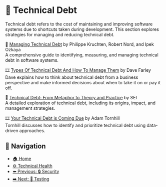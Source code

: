 # 💸️ Technical Debt

Technical debt refers to the cost of maintaining and improving software systems due to shortcuts taken during development. This section explores strategies for managing and reducing technical debt.

📘 [Managing Technical Debt](https://www.goodreads.com/book/show/42778944-managing-technical-debt) by Philippe Kruchten, Robert Nord, and Ipek Ozkaya  
A comprehensive guide to identifying, measuring, and managing technical debt in software systems.

🎞 [Types Of Technical Debt And How To Manage Them](https://youtu.be/1MBpK_PxEnU?si=i269phbhN-dQROM-) by Dave Farley  
Dave explains how to think about technical debt from a business perspective and make informed decisions about when to take it on or pay it off.

📄 [Technical Debt: From Metaphor to Theory and Practice](https://insights.sei.cmu.edu/library/technical-debt-from-metaphor-to-theory-and-practice/) by SEI  
A detailed exploration of technical debt, including its origins, impact, and management strategies.

🎞 [Your Technical Debt is Coming Due](https://www.youtube.com/watch?v=jXpJVsv3Iec) by Adam Tornhill  
Tornhill discusses how to identify and prioritize technical debt using data-driven approaches.

## 🧭 Navigation

- [🏠 Home](../../README.md)
- [⚙️ Technical Health](../README.md)
- [⬅️ Previous: 🔒 Security](security.md)
- [➡️ Next: 🧪 Testing](testing.md)
